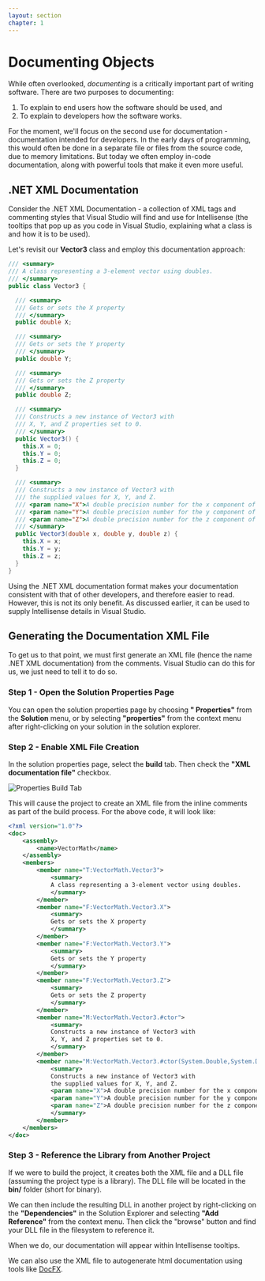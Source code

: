 ```yaml
---
layout: section
chapter: 1
---
```

# Documenting Objects
While often overlooked, *documenting* is a critically important part of writing software.  There are two purposes to documenting:

1. To explain to end users how the software should be used, and
2. To explain to developers how the software works.

For the moment, we'll focus on the second use for documentation - documentation intended for developers.  In the early days of programming, this would often be done in a separate file or files from the source code, due to memory limitations.  But today we often employ in-code documentation, along with powerful tools that make it even more useful.

## .NET XML Documentation
Consider the .NET XML Documentation - a collection of XML tags and commenting styles that Visual Studio will find and use for Intellisense (the tooltips that pop up as you code in Visual Studio, explaining what a class is and how it is to be used).  

Let's revisit our **Vector3** class and employ this documentation approach:

```csharp
/// <summary>
/// A class representing a 3-element vector using doubles.
/// </summary>
public class Vector3 {

  /// <summary>
  /// Gets or sets the X property
  /// </summary>
  public double X;

  /// <summary>
  /// Gets or sets the Y property
  /// </summary>
  public double Y;

  /// <summary>
  /// Gets or sets the Z property
  /// </summary>
  public double Z;

  /// <summary>
  /// Constructs a new instance of Vector3 with
  /// X, Y, and Z properties set to 0.
  /// </summary>
  public Vector3() {
    this.X = 0;
    this.Y = 0;
    this.Z = 0;
  }

  /// <summary>
  /// Constructs a new instance of Vector3 with
  /// the supplied values for X, Y, and Z.
  /// <param name="X">A double precision number for the x component of the vector.</param>
  /// <param name="Y">A double precision number for the y component of the vector.</param>
  /// <param name="Z">A double precision number for the z component of the vector.</param>
  /// </summary>
  public Vector3(double x, double y, double z) {
    this.X = x;
    this.Y = y;
    this.Z = z;
  }
}
```

Using the .NET XML documentation format makes your documentation consistent with that of other developers, and therefore easier to read.  However, this is not its only benefit.  As discussed earlier, it can be used to supply Intellisense details in Visual Studio.

## Generating the Documentation XML File
To get us to that point, we must first generate an XML file (hence the name .NET XML documentation) from the comments.  Visual Studio can do this for us, we just need to tell it to do so.

### Step 1 - Open the Solution Properties Page
You can open the solution properties page by choosing **"<Solution Name> Properties"** from the **Solution** menu, or by selecting **"properties"** from the context menu after right-clicking on your solution in the solution explorer.

### Step 2 - Enable XML File Creation
In the solution properties page, select the **build** tab.  Then check the **"XML documentation file"** checkbox.

![Properties Build Tab]({{site.baseurl}}/img/xml-doc-properties.png)

This will cause the project to create an XML file from the inline comments as part of the build process.  For the above code, it will look like:

```xml
<?xml version="1.0"?>
<doc>
    <assembly>
        <name>VectorMath</name>
    </assembly>
    <members>
        <member name="T:VectorMath.Vector3">
            <summary>
            A class representing a 3-element vector using doubles.
            </summary>
        </member>
        <member name="F:VectorMath.Vector3.X">
            <summary>
            Gets or sets the X property
            </summary>
        </member>
        <member name="F:VectorMath.Vector3.Y">
            <summary>
            Gets or sets the Y property
            </summary>
        </member>
        <member name="F:VectorMath.Vector3.Z">
            <summary>
            Gets or sets the Z property
            </summary>
        </member>
        <member name="M:VectorMath.Vector3.#ctor">
            <summary>
            Constructs a new instance of Vector3 with
            X, Y, and Z properties set to 0.
            </summary>
        </member>
        <member name="M:VectorMath.Vector3.#ctor(System.Double,System.Double,System.Double)">
            <summary>
            Constructs a new instance of Vector3 with
            the supplied values for X, Y, and Z.
            <param name="X">A double precision number for the x component of the vector.</param>
            <param name="Y">A double precision number for the y component of the vector.</param>
            <param name="Z">A double precision number for the z component of the vector.</param>
            </summary>
        </member>
    </members>
</doc>
```

### Step 3 - Reference the Library from Another Project

If we were to build the project, it creates both the XML file and a DLL file (assuming the project type is a library).  The DLL file will be located in the **bin/** folder (short for binary).

We can then include the resulting DLL in another project by right-clicking on the **"Dependencies"** in the Solution Explorer and selecting **"Add Reference"** from the context menu.  Then click the "browse" button and find your DLL file in the filesystem to reference it.

When we do, our documentation will appear within Intellisense tooltips.

We can also use the XML file to autogenerate html documentation using tools like [DocFX](https://dotnet.github.io/docfx/).
